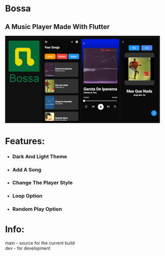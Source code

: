 # Bossa

## A Music Player Made With Flutter

![Banner](./github/markdown/banner.png "Banner")  

# Features:
- ### Dark And Light Theme
- ### Add A Song
- ### Change The Player Style
- ### Loop Option
- ### Random Play Option

# Info:

main - source for the current build  
dev - for development  
